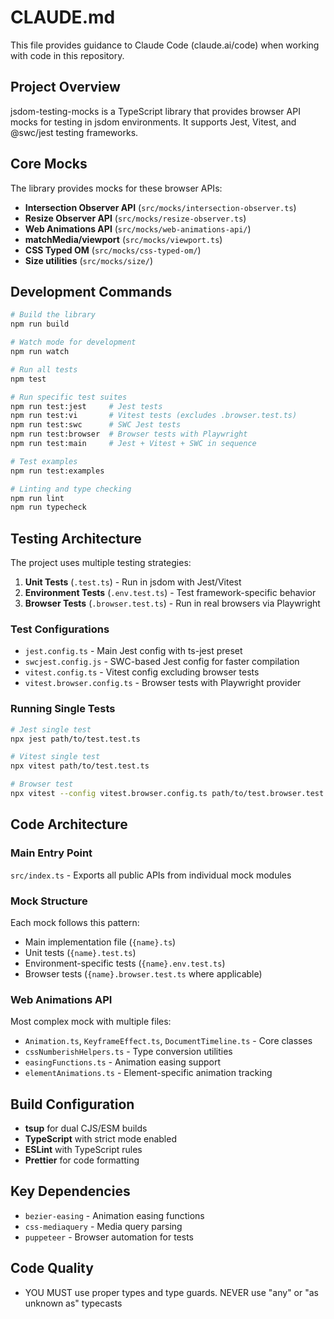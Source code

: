 # CLAUDE.md

This file provides guidance to Claude Code (claude.ai/code) when working with code in this repository.

## Project Overview

jsdom-testing-mocks is a TypeScript library that provides browser API mocks for testing in jsdom environments. It supports Jest, Vitest, and @swc/jest testing frameworks.

## Core Mocks

The library provides mocks for these browser APIs:
- **Intersection Observer API** (`src/mocks/intersection-observer.ts`)
- **Resize Observer API** (`src/mocks/resize-observer.ts`) 
- **Web Animations API** (`src/mocks/web-animations-api/`)
- **matchMedia/viewport** (`src/mocks/viewport.ts`)
- **CSS Typed OM** (`src/mocks/css-typed-om/`)
- **Size utilities** (`src/mocks/size/`)

## Development Commands

```bash
# Build the library
npm run build

# Watch mode for development  
npm run watch

# Run all tests
npm test

# Run specific test suites
npm run test:jest     # Jest tests
npm run test:vi       # Vitest tests (excludes .browser.test.ts)
npm run test:swc      # SWC Jest tests
npm run test:browser  # Browser tests with Playwright
npm run test:main     # Jest + Vitest + SWC in sequence

# Test examples
npm run test:examples

# Linting and type checking
npm run lint
npm run typecheck
```

## Testing Architecture

The project uses multiple testing strategies:

1. **Unit Tests** (`.test.ts`) - Run in jsdom with Jest/Vitest
2. **Environment Tests** (`.env.test.ts`) - Test framework-specific behavior
3. **Browser Tests** (`.browser.test.ts`) - Run in real browsers via Playwright

### Test Configurations

- `jest.config.ts` - Main Jest config with ts-jest preset
- `swcjest.config.js` - SWC-based Jest config for faster compilation
- `vitest.config.ts` - Vitest config excluding browser tests
- `vitest.browser.config.ts` - Browser tests with Playwright provider

### Running Single Tests

```bash
# Jest single test
npx jest path/to/test.test.ts

# Vitest single test  
npx vitest path/to/test.test.ts

# Browser test
npx vitest --config vitest.browser.config.ts path/to/test.browser.test.ts
```

## Code Architecture

### Main Entry Point
`src/index.ts` - Exports all public APIs from individual mock modules

### Mock Structure
Each mock follows this pattern:
- Main implementation file (`{name}.ts`)
- Unit tests (`{name}.test.ts`) 
- Environment-specific tests (`{name}.env.test.ts`)
- Browser tests (`{name}.browser.test.ts` where applicable)

### Web Animations API
Most complex mock with multiple files:
- `Animation.ts`, `KeyframeEffect.ts`, `DocumentTimeline.ts` - Core classes
- `cssNumberishHelpers.ts` - Type conversion utilities
- `easingFunctions.ts` - Animation easing support
- `elementAnimations.ts` - Element-specific animation tracking

## Build Configuration

- **tsup** for dual CJS/ESM builds
- **TypeScript** with strict mode enabled
- **ESLint** with TypeScript rules
- **Prettier** for code formatting

## Key Dependencies

- `bezier-easing` - Animation easing functions
- `css-mediaquery` - Media query parsing
- `puppeteer` - Browser automation for tests

## Code Quality

- YOU MUST use proper types and type guards. NEVER use "any" or "as unknown as" typecasts
